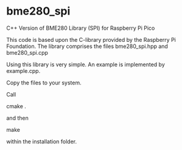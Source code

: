 # bme280_spi
C++ Version of BME280 Library (SPI) for Raspberry Pi Pico

This code is based upon the C-library provided by the Raspberry Pi Foundation.
The library comprises the files bme280_spi.hpp and bme280_spi.cpp

Using this library is very simple. An example is implemented by example.cpp.

Copy the files to your system.

Call 
  
  cmake .
 
and then

  make
  
within the installation folder.

